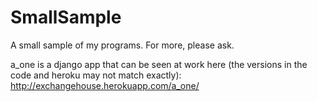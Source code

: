 # SmallSample
A small sample of my programs. For more, please ask.

a_one is a django app that can be seen at work here (the versions in the code and heroku may not match exactly): http://exchangehouse.herokuapp.com/a_one/
